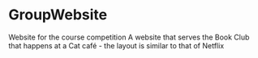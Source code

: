# GroupWebsite
Website for the course competition
A website that serves the Book Club that happens at a Cat café - the layout is similar to that of Netflix

